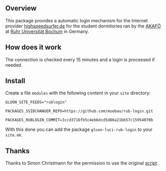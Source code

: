 Overview
--------

This package provides a automatic login mechanism for the Internet provider [highspeedsurfer.de](http://www.highspeedsurfer.de) for the student dormitories ran by the [AKAFÖ](http://www.akafoe.de/wohnen/wohnheime/) at [Ruhr Universität Bochum](http://www.ruhr-uni-bochum.de) in Germany.


How does it work
----------------

The connection is checked every 15 minutes and a login is processed if needed.


Install
-------

Create a file ``modules`` with the following content in your ``site`` directory:


``GLUON_SITE_FEEDS="rublogin"``

``PACKAGES_SSIDCHANGER_REPO=https://github.com/muebau/rub-login.git``

``PACKAGES_RUBLOGIN_COMMIT=3ccd3716fb5c4eb6dcd5d86a21bb57c15954070b``

With this done you can add the package `gluon-luci-rub-login` to your `site.mk`.


Thanks
-------

Thanks to Simon Christmann for the permission to use the original [script](https://github.com/dersimn/rub-login).
